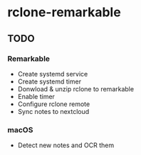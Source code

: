 # rclone-remarkable

## TODO

### Remarkable

- Create systemd service
- Create systemd timer
- Donwload & unzip rclone to remarkable
- Enable timer
- Configure rclone remote
- Sync notes to nextcloud

### macOS

- Detect new notes and OCR them